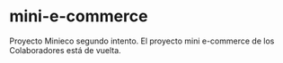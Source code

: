 # mini-e-commerce
Proyecto Minieco segundo intento. El proyecto mini e-commerce de los Colaboradores está de vuelta.
